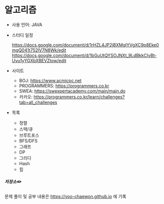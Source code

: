 # **알고리즘**

- 사용 언어: JAVA

- 스터디 일정

  <https://docs.google.com/document/d/1rHZL4JP2jBXMqIYVgXC9p8Eke0mgQ041t752lV7N8Wk/edit>
  <https://docs.google.com/document/d/1bGuUtQYSOJNXt_9LdBkkCIvBt-Uvu1yYGXbXBEVZtow/edit>



- 사이트
  - BOJ: https://www.acmicpc.net
  - PROGRAMMERS: https://programmers.co.kr
  - SWEA: https://swexpertacademy.com/main/main.do
  - 카카오: https://programmers.co.kr/learn/challenges?tab=all_challenges



- 목록
  - 정렬
  - 스택/큐
  - 브루트포스
  - BFS/DFS
  - 그래프
  - DP
  - 그리디
  - Hash
  - 힙



##### 저장소✏️

문제 풀이 및 공부 내용은 https://yoo-chaewon.github.io 에 기록
